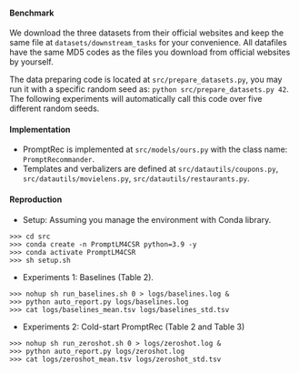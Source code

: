 #### Benchmark

We download the three datasets from their official websites and keep the same file at ``datasets/downstream_tasks`` for your convenience.  All datafiles have the same MD5 codes as the files you download from official websites by yourself.

The data preparing code is located at `src/prepare_datasets.py`, you may run it with a specific random seed as: ``python src/prepare_datasets.py 42``. The following experiments will automatically call this code over five different random seeds. 

#### Implementation 

* PromptRec is implemented at ``src/models/ours.py`` with the class name: ``PromptRecommander``.
* Templates and verbalizers are defined at ``src/datautils/coupons.py``, ``src/datautils/movielens.py``, ``src/datautils/restaurants.py``. 

#### Reproduction

* Setup: Assuming you manage the environment with Conda library.

```shell
>>> cd src
>>> conda create -n PromptLM4CSR python=3.9 -y
>>> conda activate PromptLM4CSR
>>> sh setup.sh
```

* Experiments 1: Baselines (Table 2).

```shell
>>> nohup sh run_baselines.sh 0 > logs/baselines.log &
>>> python auto_report.py logs/baselines.log
>>> cat logs/baselines_mean.tsv logs/baselines_std.tsv
```

* Experiments 2: Cold-start PromptRec (Table 2 and Table 3)

```shell
>>> nohup sh run_zeroshot.sh 0 > logs/zeroshot.log &
>>> python auto_report.py logs/zeroshot.log
>>> cat logs/zeroshot_mean.tsv logs/zeroshot_std.tsv
```
